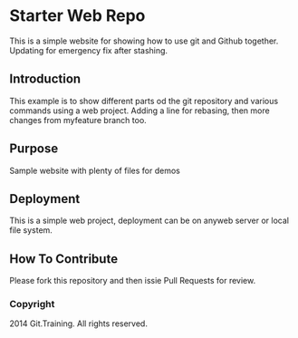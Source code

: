 # Starter Web Repo

This is a simple website for showing how to use git and Github together. Updating for emergency fix after stashing.

## Introduction

This example is to show different parts od the git repository and various commands using a web project. Adding a line for rebasing, then more changes from myfeature branch too.

## Purpose

Sample website with plenty of files for demos

## Deployment

This is a simple web project, deployment can be on anyweb server or local file system.

## How To Contribute

Please fork this repository and then issie Pull Requests for review.

### Copyright

2014 Git.Training. All rights reserved.